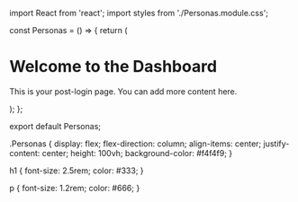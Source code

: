 import React from 'react';
import styles from './Personas.module.css';

const Personas = () => {
  return (
    <div className={styles.Personas}>
      <h1>Welcome to the Dashboard</h1>
      <p>This is your post-login page. You can add more content here.</p>
    </div>
  );
};

export default Personas;



.Personas {
  display: flex;
  flex-direction: column;
  align-items: center;
  justify-content: center;
  height: 100vh;
  background-color: #f4f4f9;
}

h1 {
  font-size: 2.5rem;
  color: #333;
}

p {
  font-size: 1.2rem;
  color: #666;
}
